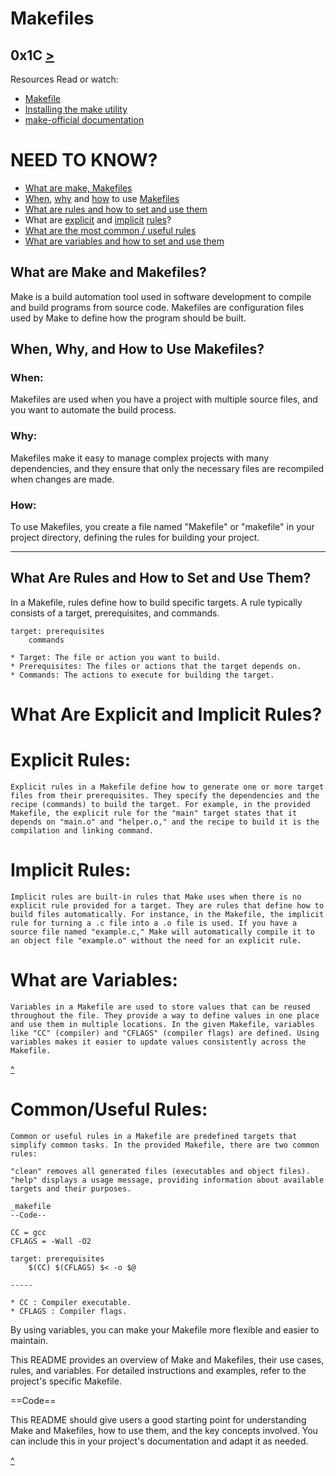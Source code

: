 # Makefiles
[]() 0x1C [>](https://github.com/TheeKingZa/alx-low_level_programming/blob/master/0x1E-search_algorithms/README.md)
----

Resources
Read or watch:

* [Makefile](https://opensource.com/article/18/8/what-how-makefile)
* [Installing the make utility](https://www.geeksforgeeks.org/how-to-install-make-on-ubuntu/)
* [make-official documentation](https://www.gnu.org/software/make/manual/html_node/)

# NEED TO KNOW?
* [What are make, Makefiles](#what-are-make-and-makefiles)
* [When](#when), [why](#why) and [how](#how) to use [Makefiles](#when-why-and-how-to-use-makefiles)
* [What are rules and how to set and use them](#what-are-rules-and-how-to-set-and-use-them)
* What are [explicit](#explicit-rules) and [implicit](#implicit-rules) [rules](#what-are-explicit-and-implicit-rules)?
* [What are the most common / useful rules](#commonuseful-rules)
* [What are variables and how to set and use them](#what-are-variables)

## What are Make and Makefiles?

Make is a build automation tool used in software development to compile and build programs from source code. Makefiles are configuration files used by Make to define how the program should be built.

## When, Why, and How to Use Makefiles?

### When:
Makefiles are used when you have a project with multiple source files, and you want to automate the build process.

### Why:
Makefiles make it easy to manage complex projects with many dependencies, and they ensure that only the necessary files are recompiled when changes are made.

### How:
To use Makefiles, you create a file named "Makefile" or "makefile" in your project directory, defining the rules for building your project.

---
## What Are Rules and How to Set and Use Them?

In a Makefile, rules define how to build specific targets. A rule typically consists of a target, prerequisites, and commands.

```make
target: prerequisites
    commands

* Target: The file or action you want to build.
* Prerequisites: The files or actions that the target depends on.
* Commands: The actions to execute for building the target.
```

# What Are Explicit and Implicit Rules?

# Explicit Rules:
    Explicit rules in a Makefile define how to generate one or more target files from their prerequisites. They specify the dependencies and the recipe (commands) to build the target. For example, in the provided Makefile, the explicit rule for the "main" target states that it depends on "main.o" and "helper.o," and the recipe to build it is the compilation and linking command.

# Implicit Rules:
    Implicit rules are built-in rules that Make uses when there is no explicit rule provided for a target. They are rules that define how to build files automatically. For instance, in the Makefile, the implicit rule for turning a .c file into a .o file is used. If you have a source file named "example.c," Make will automatically compile it to an object file "example.o" without the need for an explicit rule.

# What are Variables:
    Variables in a Makefile are used to store values that can be reused throughout the file. They provide a way to define values in one place and use them in multiple locations. In the given Makefile, variables like "CC" (compiler) and "CFLAGS" (compiler flags) are defined. Using variables makes it easier to update values consistently across the Makefile.


[^](#need-to-know)


# Common/Useful Rules:
```
Common or useful rules in a Makefile are predefined targets that simplify common tasks. In the provided Makefile, there are two common rules:

"clean" removes all generated files (executables and object files).
"help" displays a usage message, providing information about available targets and their purposes.
```
```
_makefile
--Code--

CC = gcc
CFLAGS = -Wall -O2

target: prerequisites
    $(CC) $(CFLAGS) $< -o $@

-----

* CC : Compiler executable.
* CFLAGS : Compiler flags.
```
By using variables, you can make your Makefile more flexible and easier to maintain.

This README provides an overview of Make and Makefiles, their use cases, rules, and variables. For detailed instructions and examples, refer to the project's specific Makefile.

==Code==

This README should give users a good starting point for understanding Make and Makefiles, how to use them, and the key concepts involved. You can include this in your project's documentation and adapt it as needed.


[^](#makefiles)
